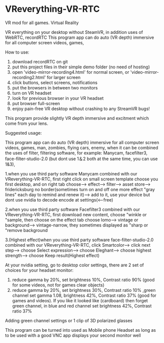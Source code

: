 # VReverything-VR-RTC
VR mod for all games. Virtual Reality

VR everything on your desktop without SteamVR, in addition uses of WebRTC, recordRTC
This program app can do auto (VR depth) immersive for all computer screen videos, games,


How to use:
1. download recordRTC on git
2. put this project files in their simple demo folder (no need of hosting)
3. open 'video-mirror-recording4.html' for normal screen, or 'video-mirror-recording2.html' for larger screen
4. click buttons, select screens, notifications
5. put the browsers in between two monitors
6. turn on VR headset
7. look for previous browser in your VR headset
8. put browser full-screen
9. enjoy pain-free VR desktop without crashing to any StreamVR bugs!

This program provide slightly VR depth immersive and excitment which come from your lens.

Suggested usage:

This program app can do auto (VR depth) immersive for all computer screen videos, games, man, zombies, flying cars, enemy, 
when it can be combined the uses of filter, filtering software, for example: Manycam, facefilter3, face-filter-studio-2.0 (but dont use 1＆2 both at the same time, you can use 1&3),

1.when you use third party software Manycam combined with our VReverything-VR-RTC, first right click on small screen template choose you first
desktop, and on right tab choose--> effect--> filter--> asset store--> fridericksburg no border(sometimes turn on and off one more effect "gray lines" each day to remind and renew it)--> add to it, use your device but dont use nvidia to decode encode at settings(<--free)

2.when you use third party software Facefilter3 combined with our VReverything-VR-RTC, first download new content, choose "winkle or "sample,
then choose on the effect tab choose lomo--> vintage or background--> vintage-narrow, they sometimes displayed as "sharp or "remove background

3.(Highest effect)when you use third party software face-filter-studio-2.0 combined with our VReverything-VR-RTC, click Smartcolor--> click next step--> 
choose Select expression--> choose Eleghant--> choose highest strength--> choose Keep result(Highest effect)

At your nvidia setting, go to desktop color settings, there are 2 set of choices for your headset monitor:
1. reduce gamma by 20%, set brightness 10%, Contrast ratio 90% (good for some videos, not for games clear objects)
2. reduce gamma by 20%, set brightness 30%, Contrast ratio 10% ,green channel set gamma 1.08, brightness 42%, Contrast ratio 37% (good for games and videos). If you like it looked like (cardboard) then forget green
channel, in blue and red channel set brightness 42%, Contrast ratio 37% 


Adding green channel settings or 1 clip of 3D polarized glasses

This program can be turned into used as Mobile phone Headset as long as to be used with a good VNC app displays your 
second monitor well
